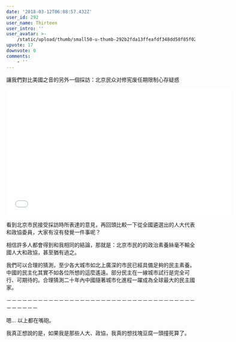 ```yaml
---
date: '2018-03-12T06:08:57.432Z'
user_id: 292
user_name: Thirteen
user_intro: ''
user_avatar: >-
    /static/upload/thumb/small50-u-thumb-292b2fda13ffeafdf348dd58f85f02a2f3c2a01ee2c.png
upvote: 17
downvote: 0
comments:
    - ''
---
```


讓我們對比美國之音的另外一個採訪：北京民众对修宪废任期限制心存疑惑

<iframe src="//www.youtube.com/embed/0cE1VLvTbIU" frameborder="0" width="600" class="note-video-clip" height="340"></iframe>  

看到北京市民接受採訪時所表達的意見，再回頭比較一下從全國遴選出的人大代表和政協委員，大家有沒有發覺一件事呢？

相信許多人都會得到和我相同的結論，那就是：北京市民的的政治素養絲毫不輸全國人大和政協，甚至猶有過之。

我們可以合理的猜測，至少各大城市如北上廣深的市民已經具備足夠的民主素養。中國的民主化其實不如各位所想的這麼遙遠。部分民主在一線城市試行是完全可行、可期待的。合理猜測二十年內中國隨著城市化進程一躍成為全球最大的民主國家。

－－－－－－－－－－－－－－－－－－－－－－－－－－－－－－－－－－－－－－－－－－

嗯... 以上都在嘴砲。

我真正想說的是，如果我是那些人大、政協，我真的想找塊豆腐一頭撞死算了。
